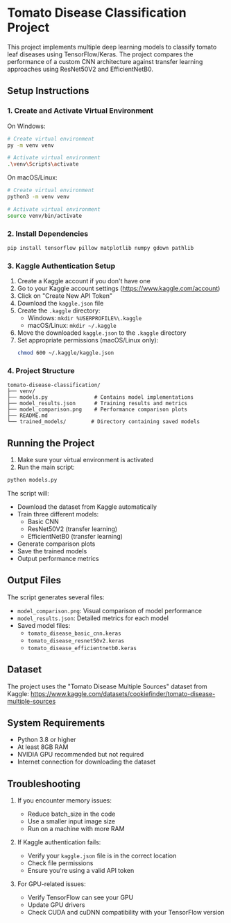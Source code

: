 # Tomato Disease Classification Project

This project implements multiple deep learning models to classify tomato leaf diseases using TensorFlow/Keras. The project compares the performance of a custom CNN architecture against transfer learning approaches using ResNet50V2 and EfficientNetB0.

## Setup Instructions

### 1. Create and Activate Virtual Environment

On Windows:
```bash
# Create virtual environment
py -m venv venv

# Activate virtual environment
.\venv\Scripts\activate
```

On macOS/Linux:
```bash
# Create virtual environment
python3 -m venv venv

# Activate virtual environment
source venv/bin/activate
```

### 2. Install Dependencies

```bash
pip install tensorflow pillow matplotlib numpy gdown pathlib
```

### 3. Kaggle Authentication Setup

1. Create a Kaggle account if you don't have one
2. Go to your Kaggle account settings (https://www.kaggle.com/account)
3. Click on "Create New API Token"
4. Download the `kaggle.json` file
5. Create the `.kaggle` directory:
   - Windows: `mkdir %USERPROFILE%\.kaggle`
   - macOS/Linux: `mkdir ~/.kaggle`
6. Move the downloaded `kaggle.json` to the `.kaggle` directory
7. Set appropriate permissions (macOS/Linux only):
   ```bash
   chmod 600 ~/.kaggle/kaggle.json
   ```

### 4. Project Structure

```
tomato-disease-classification/
├── venv/
├── models.py               # Contains model implementations
├── model_results.json      # Training results and metrics
├── model_comparison.png    # Performance comparison plots
├── README.md
└── trained_models/        # Directory containing saved models
```

## Running the Project

1. Make sure your virtual environment is activated
2. Run the main script:
```bash
python models.py
```

The script will:
- Download the dataset from Kaggle automatically
- Train three different models:
  - Basic CNN
  - ResNet50V2 (transfer learning)
  - EfficientNetB0 (transfer learning)
- Generate comparison plots
- Save the trained models
- Output performance metrics

## Output Files

The script generates several files:
- `model_comparison.png`: Visual comparison of model performance
- `model_results.json`: Detailed metrics for each model
- Saved model files:
  - `tomato_disease_basic_cnn.keras`
  - `tomato_disease_resnet50v2.keras`
  - `tomato_disease_efficientnetb0.keras`

## Dataset

The project uses the "Tomato Disease Multiple Sources" dataset from Kaggle:
https://www.kaggle.com/datasets/cookiefinder/tomato-disease-multiple-sources

## System Requirements

- Python 3.8 or higher
- At least 8GB RAM
- NVIDIA GPU recommended but not required
- Internet connection for downloading the dataset

## Troubleshooting

1. If you encounter memory issues:
   - Reduce batch_size in the code
   - Use a smaller input image size
   - Run on a machine with more RAM

2. If Kaggle authentication fails:
   - Verify your `kaggle.json` file is in the correct location
   - Check file permissions
   - Ensure you're using a valid API token

3. For GPU-related issues:
   - Verify TensorFlow can see your GPU
   - Update GPU drivers
   - Check CUDA and cuDNN compatibility with your TensorFlow version
